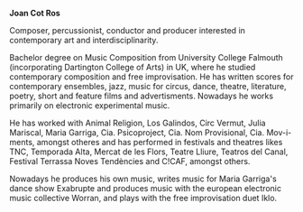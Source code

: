 **Joan Cot Ros**

Composer, percussionist, conductor and producer interested in contemporary art and interdisciplinarity.

Bachelor degree on Music Composition from University College Falmouth (incorporating Dartington College of Arts) in UK, where he studied contemporary composition and free improvisation. He has written scores for contemporary ensembles, jazz, music for circus, dance, theatre, literature, poetry, short and feature films and advertisments. Nowadays he works primarily on electronic experimental music. 

He has worked with Animal Religion, Los Galindos, Circ Vermut, Julia Mariscal, Maria Garriga, Cia. Psicoproject, Cia. Nom Provisional, Cia. Mov-i-ments, amongst otheres and has performed in festivals and theatres likes TNC, Temporada Alta, Mercat de les Flors, Teatre Lliure, Teatros del Canal, Festival Terrassa Noves Tendències and C!CAF, amongst others.

Nowadays he produces his own music, writes music for Maria Garriga's dance show Exabrupte and produces music with the european electronic music collective Worran, and plays with the free improvisation duet Iklo.
